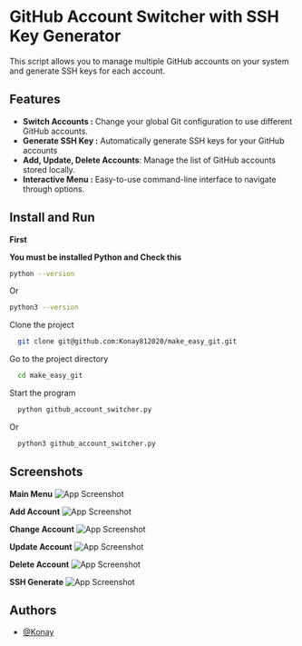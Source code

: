 
# GitHub Account Switcher with SSH Key Generator

This script allows you to manage multiple GitHub accounts on your system and generate SSH keys for each account.


## Features

- **Switch Accounts :**  Change your global Git configuration to use different GitHub accounts.
- **Generate SSH Key :** Automatically generate SSH keys for your GitHub accounts
- **Add, Update, Delete Accounts**: Manage the list of GitHub accounts stored locally.
- **Interactive Menu :** Easy-to-use command-line interface to navigate through options.


##  Install and Run 

**First** 

**You must be installed  Python and Check this**
```bash
python --version 
```
Or
```bash
python3 --version
```

Clone the project

```bash
  git clone git@github.com:Konay812020/make_easy_git.git
```

Go to the project directory

```bash
  cd make_easy_git
```



Start the program

```bash
  python github_account_switcher.py 
```
Or 
```bash
  python3 github_account_switcher.py 
```


## Screenshots
**Main Menu**
![App Screenshot](https://lh3.google.com/u/0/d/1LC0HuobZWURcRWWqNALsgSkyjXyd4P0m)

**Add Account**
![App Screenshot](https://lh3.google.com/u/0/d/18wZ2H1DCJr4ZYGsnxkhaLW1ij3pz_tzB)

**Change Account**
![App Screenshot](https://lh3.google.com/u/0/d/1c3GPivoPzJzcuyHLoTvyU-iuIceg6siE)

**Update Account**
![App Screenshot](https://lh3.google.com/u/0/d/15XRfSi0gMvf4LZkwwNNlF5riTFsvaJNT)

**Delete Account**
![App Screenshot](https://lh3.google.com/u/0/d/1GiSRyUI3_sRj-HDltwG-bxqTQcl_tAen)

**SSH Generate**
![App Screenshot](https://lh3.google.com/u/0/d/1jhfgHkxzzfFXzYo2f5H610bxeOvS5aKc)


## Authors

- [@Konay](https://github.com/Konay1092)

